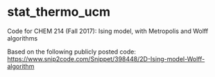 # stat_thermo_ucm
Code for CHEM 214 (Fall 2017): Ising model, with Metropolis and Wolff algorithms

Based on the following publicly posted code:
https://www.snip2code.com/Snippet/398448/2D-Ising-model-Wolff-algorithm
